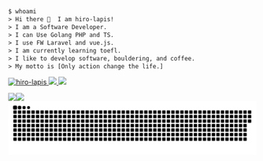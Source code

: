 ```shell
$ whoami
> Hi there 👋  I am hiro-lapis!
> I am a Software Developer.
> I can Use Golang PHP and TS.
> I use FW Laravel and vue.js.
> I am currently learning toefl.
> I like to develop software, bouldering, and coffee.
> My motto is [Only action change the life.]
```
<p align="left">
  <!-- profile views   -->
  <a href="https://github.com/hiro-lapis/">
    <img src="https://komarev.com/ghpvc/?username=hiro-lapis" alt="hiro-lapis" />
  </a>
  <!-- twitter -->
  <a href="http://twitter.com/etBeEP5e7dwmw7P">
    <img height="20" src="https://img.shields.io/twitter/follow/etBeEP5e7dwmw7P?label=Twitter&logo=twitter&style=flat" />
  </a>
  <!-- Qiita -->
  <a href="https://qiita.com/hiro5963">
    <img height="20" src="https://qiita-badge.apiapi.app/s/Diwamoto/contributions.svg" />
  </a>
</p>

<!-- stats表示リポジトリをhrefに設定 -->
<a href="https://github.com/anuraghazra/github-readme-stats">
  <!-- repository stats -->
  <img align="left" src="https://github-readme-stats.vercel.app/api?username=hiro-lapis&count_private=true&show_icons=true" />
</a>
<a href="https://github.com/anuraghazra/github-readme-stats">
    <!-- using lang stats -->
  <img align="left" src="https://github-readme-stats.vercel.app/api/top-langs/?username=hiro-lapis" />
</a>

<!-- if want to update profile, use ↓  -->
<!-- https://arturssmirnovs.github.io/github-profile-readme-generator/ -->

<!--
**hiro-lapis/hiro-lapis** is a ✨ _special_ ✨ repository because its `README.md` (this file) appears on your GitHub profile.

Here are some ideas to get you started:

- 🔭 I’m currently working on 
- 🌱 I’m currently learning ...
- 👯 I’m looking to collaborate on ...
- 🤔 I’m looking for help with ...
- 💬 Ask me about ...
- 📫 How to reach me: ...
- 😄 Pronouns: ...
- ⚡ Fun fact: ...
-->

<!-- ![Snake animation](https://github.com/hiro-lapis/hiro-lapis/blob/output/github-snake.svg)  !-->

<picture>
  <!-- if in night theme, display dark svg, vice and versa !-->
  <source
    media="(prefers-color-scheme: dark)"
    srcset="https://raw.githubusercontent.com/hiro-lapis/hiro-lapis/output/github-snake.svg"
  />
  <source
    media="(prefers-color-scheme: light)"
    srcset="https://raw.githubusercontent.com/hiro-lapis/hiro-lapis/output/github-snake-dark.svg"
  />
  <img
    alt="github contribution grid snake animation"
    src="https://raw.githubusercontent.com/hiro-lapis/hiro-lapis/output/github-snake-dark.svg"
  />
</picture>
